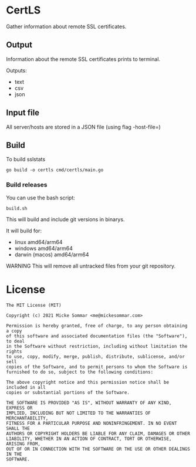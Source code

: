 # CertLS
Gather information about remote SSL certificates. 

## Output
Information about the remote SSL certificates prints to terminal.

Outputs:

* text
* csv
* json

## Input file
All server/hosts are stored in a JSON file (using flag -host-file=<path>)

## Build
To build sslstats

```
go build -o certls cmd/certls/main.go
```

### Build releases
You can use the bash script:
```
build.sh
```
This will build and include git versions in binarys.

It will build for:

* linux amd64/arm64
* windows amd64/arm64
* darwin (macos) amd64/arm64

WARNING
This will remove all untracked files from your git repository.

# License
```
The MIT License (MIT)

Copyright (c) 2021 Micke Sommar <me@mickesommar.com>

Permission is hereby granted, free of charge, to any person obtaining a copy
of this software and associated documentation files (the "Software"), to deal
in the Software without restriction, including without limitation the rights
to use, copy, modify, merge, publish, distribute, sublicense, and/or sell
copies of the Software, and to permit persons to whom the Software is
furnished to do so, subject to the following conditions:

The above copyright notice and this permission notice shall be included in all
copies or substantial portions of the Software.

THE SOFTWARE IS PROVIDED "AS IS", WITHOUT WARRANTY OF ANY KIND, EXPRESS OR
IMPLIED, INCLUDING BUT NOT LIMITED TO THE WARRANTIES OF MERCHANTABILITY,
FITNESS FOR A PARTICULAR PURPOSE AND NONINFRINGEMENT. IN NO EVENT SHALL THE
AUTHORS OR COPYRIGHT HOLDERS BE LIABLE FOR ANY CLAIM, DAMAGES OR OTHER
LIABILITY, WHETHER IN AN ACTION OF CONTRACT, TORT OR OTHERWISE, ARISING FROM,
OUT OF OR IN CONNECTION WITH THE SOFTWARE OR THE USE OR OTHER DEALINGS IN THE
SOFTWARE.
```